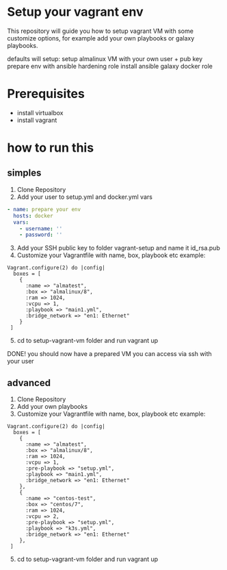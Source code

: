 # Setup your vagrant env

This repository will guide you how to setup vagrant VM with some customize options, for example add your own playbooks or galaxy playbooks.

defaults will setup:
setup almalinux VM
with your own user + pub key
prepare env with ansible hardening role
install ansible galaxy docker role

# Prerequisites

* install virtualbox
* install vagrant

# how to run this

## simples

1. Clone Repository
2. Add your user to setup.yml and docker.yml vars
```yaml
- name: prepare your env
  hosts: docker
  vars:
    - username: ''
    - password: ''
```
3. Add your SSH public key to folder vagrant-setup and name it id_rsa.pub 
4. Customize your Vagrantfile with name, box, playbook etc
example:

```
Vagrant.configure(2) do |config|
  boxes = [
    {
      :name => "almatest",
      :box => "almalinux/8",
      :ram => 1024,
      :vcpu => 1,
      :playbook => "main1.yml",
      :bridge_network => "en1: Ethernet"
    }
 ]
```
5. cd to setup-vagrant-vm folder and run vagrant up

DONE! you should now have a prepared VM you can access via ssh with your user

## advanced 

1. Clone Repository
2. Add your own playbooks
4. Customize your Vagrantfile with name, box, playbook etc
example:
```
Vagrant.configure(2) do |config|
  boxes = [
    {
      :name => "almatest",
      :box => "almalinux/8",
      :ram => 1024,
      :vcpu => 1,
      :pre-playbook => "setup.yml",
      :playbook => "main1.yml",
      :bridge_network => "en1: Ethernet"
    },
    {
      :name => "centos-test",
      :box => "centos/7",
      :ram => 1024,
      :vcpu => 2,
      :pre-playbook => "setup.yml",
      :playbook => "k3s.yml",
      :bridge_network => "en1: Ethernet"
    },
 ]
```
 5. cd to setup-vagrant-vm folder and run vagrant up
